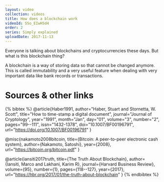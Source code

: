 ```yaml
---
layout: video
collection: videos
title: How does a blockchain work
videoId: SSo_EIwHSd4
order: 2
series: Simply explained
uploadDate: 2017-11-13
---
```


Everyone is talking about blockchains and cryptocurrencies these days. But what is this blockchain thing?

A blockchain is a way of storing data so that cannot be changed anymore. This is called immutability and a very useful feature when dealing with very important data like bank records or transactions.

# Sources & other links

{% bibtex %}
@article{Haber1991,
    author="Haber, Stuart and Stornetta, W. Scott",
    title="How to time-stamp a digital document",
    journal="Journal of Cryptology",
    year="1991",
    month="Jan",
    day="01",
    volume="3",
    number="2",
    pages="99--111",
    issn="1432-1378",
    doi="10.1007/BF00196791",
    url="https://doi.org/10.1007/BF00196791"
}

@misc{nakamoto2008bitcoin,
  title={Bitcoin: A peer-to-peer electronic cash system},
  author={Nakamoto, Satoshi},
  year={2008},
  url="https://bitcoin.org/bitcoin.pdf"
}

@article{iansiti2017truth,
  title={The Truth About Blockchain},
  author={Iansiti, Marco and Lakhani, Karim R},
  journal={Harvard Business Review},
  volume={95},
  number={1},
  pages={118--127},
  year={2017},
  url="https://hbr.org/2017/01/the-truth-about-blockchain"
}
{% endbibtex %}
